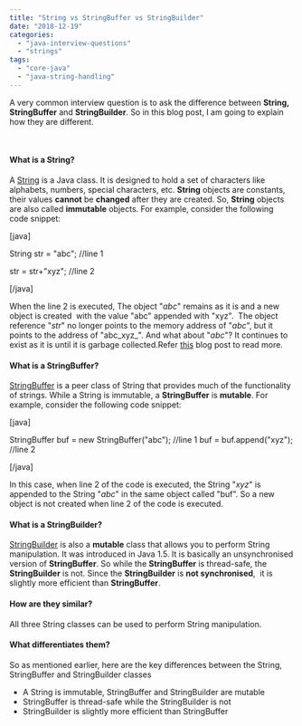 ```yaml
---
title: "String vs StringBuffer vs StringBuilder"
date: "2018-12-19"
categories: 
  - "java-interview-questions"
  - "strings"
tags: 
  - "core-java"
  - "java-string-handling"
---
```


A very common interview question is to ask the difference between **String, StringBuffer** and **StringBuilder**. So in this blog post, I am going to explain how they are different.

 

#### What is a String?

A [String](https://docs.oracle.com/javase/8/docs/api/java/lang/String.html) is a Java class. It is designed to hold a set of characters like alphabets, numbers, special characters, etc. **String** objects are constants, their values **cannot** be **changed** after they are created. So, **String** objects are also called **immutable** objects. For example, consider the following code snippet:

\[java\]

String str = "abc"; //line 1

str = str+"xyz"; //line 2

\[/java\]

When the line 2 is executed, The object "_abc_" remains as it is and a new object is created  with the value "abc" appended with "xyz".  The object reference "_str_" no longer points to the memory address of "_abc_", but it points to the address of "abc_xyz_". And what about "_abc_"? It continues to exist as it is until it is garbage collected.Refer [this](http://learnjava.co.in/how-are-java-strings-immutable/) blog post to read more.

#### What is a StringBuffer?

[StringBuffer](https://docs.oracle.com/javase/8/docs/api/java/lang/StringBuffer.html) is a peer class of String that provides much of the functionality of strings. While a String is immutable, a **StringBuffer** is **mutable**. For example, consider the following code snippet:

\[java\]

StringBuffer buf = new StringBuffer("abc"); //line 1 buf = buf.append("xyz"); //line 2

\[/java\]

In this case, when line 2 of the code is executed, the String "_xyz_" is appended to the String "_abc_" in the same object called "buf". So a new object is not created when line 2 of the code is executed.

#### What is a StringBuilder?

[StringBuilder](https://docs.oracle.com/javase/8/docs/api/java/lang/StringBuilder.html) is also a **mutable** class that allows you to perform String manipulation. It was introduced in Java 1.5. It is basically an unsynchronised version of **StringBuffer**. So while the **StringBuffer** is thread-safe, the **StringBuilder** is not. Since the **StringBuilder** is **not synchronised**,  it is slightly more efficient than **StringBuffer**.

#### How are they similar?

All three String classes can be used to perform String manipulation.

#### What differentiates them?

So as mentioned earlier, here are the key differences between the String, StringBuffer and StringBuilder classes

- A String is immutable, StringBuffer and StringBuilder are mutable
- StringBuffer is thread-safe while the StringBuilder is not
- StringBuilder is slightly more efficient than StringBuffer
